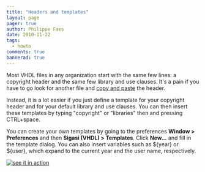 ```yaml
---
title: "Headers and templates"
layout: page 
pager: true
author: Philippe Faes
date: 2010-11-22
tags: 
  - howto
comments: true
bannerad: true
---
```



Most VHDL files in any organization start with the same few lines: a copyright header and the same few library and use clauses. It's a pain if you have to go look for another file and <a href="http://en.wikipedia.org/wiki/Copy_and_paste_programming">copy and paste</a> the header. 

Instead, it is a lot easier if you just define a template for your copyright header and for your default library and use clauses. You can then insert these templates by typing "copyright" or "libraries" then and pressing CTRL+space.

You can create your own templates by going to the preferences <strong>Window > Preferences</strong> and then <strong>Sigasi (VHDL) > Templates</strong>. Click <strong>New...</strong> and fill in the template dialog. You can also insert variables such as ${year} or ${user}, which expand to the current year and the user name, respectively.

[![see it in action](/img/tech/headers_video.jpg)](http://embed.wistia.com/deliveries/f829b8b480be953bdd65abb7e953e950632e7865/file.mp4)
